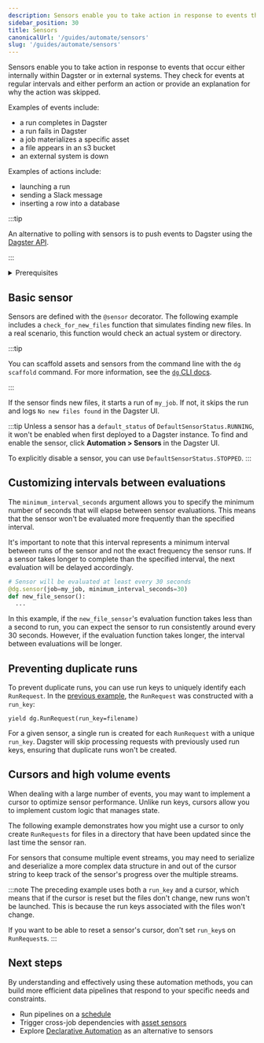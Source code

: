 ```yaml
---
description: Sensors enable you to take action in response to events that occur either internally within Dagster or in external systems by checking for events at regular intervals and either performing an action or providing an explanation for why the action was skipped.
sidebar_position: 30
title: Sensors
canonicalUrl: '/guides/automate/sensors'
slug: '/guides/automate/sensors'
---
```


Sensors enable you to take action in response to events that occur either internally within Dagster or in external systems. They check for events at regular intervals and either perform an action or provide an explanation for why the action was skipped.

Examples of events include:

- a run completes in Dagster
- a run fails in Dagster
- a job materializes a specific asset
- a file appears in an s3 bucket
- an external system is down

Examples of actions include:

- launching a run
- sending a Slack message
- inserting a row into a database

:::tip

An alternative to polling with sensors is to push events to Dagster using the [Dagster API](/guides/operate/graphql).

:::

<details>
  <summary>Prerequisites</summary>

To follow the steps in this guide, you'll need:

- Familiarity with [assets](/guides/build/assets)
- Familiarity with [jobs](/guides/build/jobs)

</details>

## Basic sensor

Sensors are defined with the `@sensor` decorator. The following example includes a `check_for_new_files` function that simulates finding new files. In a real scenario, this function would check an actual system or directory.

:::tip

You can scaffold assets and sensors from the command line with the `dg scaffold` command. For more information, see the [`dg` CLI docs](/api/dg/dg-cli#dg-scaffold).

:::

If the sensor finds new files, it starts a run of `my_job`. If not, it skips the run and logs `No new files found` in the Dagster UI.

<CodeExample
  path="docs_snippets/docs_snippets/guides/automation/simple-sensor-example.py"
  language="python"
  title="src/<project_name>/defs/assets.py"
/>

:::tip
Unless a sensor has a `default_status` of `DefaultSensorStatus.RUNNING`, it won't be enabled when first deployed to a Dagster instance. To find and enable the sensor, click **Automation > Sensors** in the Dagster UI.

To explicitly disable a sensor, you can use `DefaultSensorStatus.STOPPED`.
:::

## Customizing intervals between evaluations

The `minimum_interval_seconds` argument allows you to specify the minimum number of seconds that will elapse between sensor evaluations. This means that the sensor won't be evaluated more frequently than the specified interval.

It's important to note that this interval represents a minimum interval between runs of the sensor and not the exact frequency the sensor runs. If a sensor takes longer to complete than the specified interval, the next evaluation will be delayed accordingly.

```python
# Sensor will be evaluated at least every 30 seconds
@dg.sensor(job=my_job, minimum_interval_seconds=30)
def new_file_sensor():
  ...
```

In this example, if the `new_file_sensor`'s evaluation function takes less than a second to run, you can expect the sensor to run consistently around every 30 seconds. However, if the evaluation function takes longer, the interval between evaluations will be longer.

## Preventing duplicate runs

To prevent duplicate runs, you can use run keys to uniquely identify each `RunRequest`. In the [previous example](#basic-sensor), the `RunRequest` was constructed with a `run_key`:

```
yield dg.RunRequest(run_key=filename)
```

For a given sensor, a single run is created for each `RunRequest` with a unique `run_key`. Dagster will skip processing requests with previously used run keys, ensuring that duplicate runs won't be created.

## Cursors and high volume events

When dealing with a large number of events, you may want to implement a cursor to optimize sensor performance. Unlike run keys, cursors allow you to implement custom logic that manages state.

The following example demonstrates how you might use a cursor to only create `RunRequests` for files in a directory that have been updated since the last time the sensor ran.

<CodeExample
  path="docs_snippets/docs_snippets/guides/automation/sensor-cursor.py"
  language="python"
  title="src/<project_name>/defs/assets.py"
/>

For sensors that consume multiple event streams, you may need to serialize and deserialize a more complex data structure in and out of the cursor string to keep track of the sensor's progress over the multiple streams.

:::note
The preceding example uses both a `run_key` and a cursor, which means that if the cursor is reset but the files don't change, new runs won't be launched. This is because the run keys associated with the files won't change.

If you want to be able to reset a sensor's cursor, don't set `run_key`s on `RunRequest`s.
:::

## Next steps

By understanding and effectively using these automation methods, you can build more efficient data pipelines that respond to your specific needs and constraints.

- Run pipelines on a [schedule](/guides/automate/schedules)
- Trigger cross-job dependencies with [asset sensors](/guides/automate/asset-sensors)
- Explore [Declarative Automation](/guides/automate/declarative-automation) as an alternative to sensors
